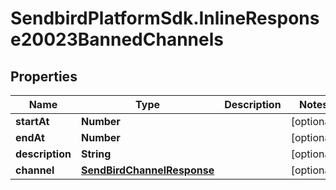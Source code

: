 # SendbirdPlatformSdk.InlineResponse20023BannedChannels

## Properties

Name | Type | Description | Notes
------------ | ------------- | ------------- | -------------
**startAt** | **Number** |  | [optional] 
**endAt** | **Number** |  | [optional] 
**description** | **String** |  | [optional] 
**channel** | [**SendBirdChannelResponse**](.md) |  | [optional] 


